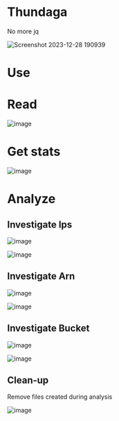 # Thundaga
No more jq

![Screenshot 2023-12-28 190939](https://github.com/dbissell6/Thundaga/assets/50979196/6b068dc4-65e0-411e-b33a-6f6bde662edb)


# Use

# Read

![image](https://github.com/dbissell6/Thundaga/assets/50979196/b645dd57-0ca1-4926-af26-c2a2704170a8)

# Get stats

![image](https://github.com/dbissell6/Thundaga/assets/50979196/38cf5f50-f263-4e58-b2f7-4b99612619ce)

# Analyze

## Investigate Ips

![image](https://github.com/dbissell6/Thundaga/assets/50979196/dcbbb0a2-90b6-4b84-b268-ebd8f0fdf9df)

![image](https://github.com/dbissell6/Thundaga/assets/50979196/73bd403a-ea66-4678-8001-eec221f84556)

## Investigate Arn

![image](https://github.com/dbissell6/Thundaga/assets/50979196/2665b48a-422e-46b2-8adb-07a8e601866e)

![image](https://github.com/dbissell6/Thundaga/assets/50979196/e514ad84-148b-4b77-93bc-88f46c363bcd)

## Investigate Bucket

![image](https://github.com/dbissell6/Thundaga/assets/50979196/ef7c8509-adda-44cd-ac05-94c76f03a313)

![image](https://github.com/dbissell6/Thundaga/assets/50979196/c8002a22-5a46-40a2-8efb-c3c862aba0f3)

## Clean-up

Remove files created during analysis

![image](https://github.com/dbissell6/Thundaga/assets/50979196/d910f1f9-9026-4f47-9d0c-36f20ea28d17)

